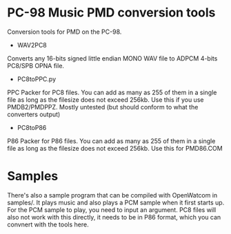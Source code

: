 PC-98 Music PMD conversion tools
=================================

Conversion tools for PMD on the PC-98.

- WAV2PC8

Converts any 16-bits signed little endian MONO WAV file to ADPCM 4-bits PC8/SPB OPNA file.

- PC8toPPC.py

PPC Packer for PC8 files. 
You can add as many as 255 of them in a single file as long as the filesize does not exceed 256kb.
Use this if you use PMDB2/PMDPPZ.
Mostly untested (but should conform to what the converters output)

- PC8toP86

P86 Packer for P86 files.
You can add as many as 255 of them in a single file as long as the filesize does not exceed 256kb.
Use this for PMD86.COM


Samples
=======

There's also a sample program that can be compiled with OpenWatcom in samples/.
It plays music and also plays a PCM sample when it first starts up.
For the PCM sample to play, you need to input an argument.
PC8 files will also not work with this directly, it needs to be in P86 format,
which you can convnert with the tools here.
